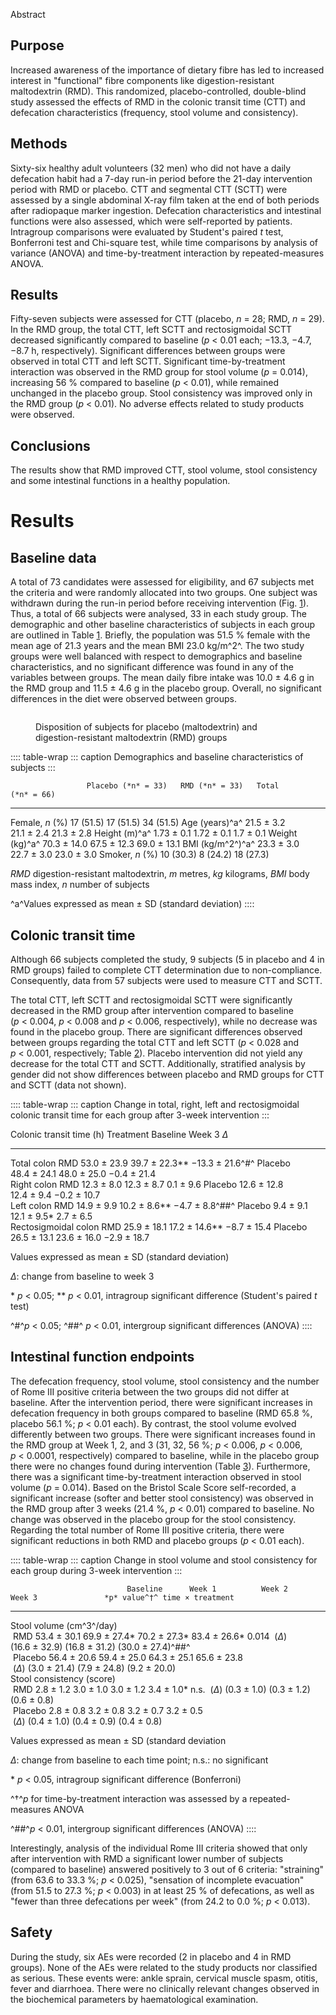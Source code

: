 Abstract

## Purpose

Increased awareness of the importance of dietary fibre has led to
increased interest in "functional" fibre components like
digestion-resistant maltodextrin (RMD). This randomized,
placebo-controlled, double-blind study assessed the effects of RMD in
the colonic transit time (CTT) and defecation characteristics
(frequency, stool volume and consistency).

## Methods

Sixty-six healthy adult volunteers (32 men) who did not have a daily
defecation habit had a 7-day run-in period before the 21-day
intervention period with RMD or placebo. CTT and segmental CTT (SCTT)
were assessed by a single abdominal X-ray film taken at the end of both
periods after radiopaque marker ingestion. Defecation characteristics
and intestinal functions were also assessed, which were self-reported by
patients. Intragroup comparisons were evaluated by Student's paired *t*
test, Bonferroni test and Chi-square test, while time comparisons by
analysis of variance (ANOVA) and time-by-treatment interaction by
repeated-measures ANOVA.

## Results

Fifty-seven subjects were assessed for CTT (placebo, *n* = 28; RMD,
*n* = 29). In the RMD group, the total CTT, left SCTT and rectosigmoidal
SCTT decreased significantly compared to baseline (*p* \< 0.01 each;
−13.3, −4.7, −8.7 h, respectively). Significant differences between
groups were observed in total CTT and left SCTT. Significant
time-by-treatment interaction was observed in the RMD group for stool
volume (*p* = 0.014), increasing 56 % compared to baseline
(*p* \< 0.01), while remained unchanged in the placebo group. Stool
consistency was improved only in the RMD group (*p* \< 0.01). No adverse
effects related to study products were observed.

## Conclusions

The results show that RMD improved CTT, stool volume, stool consistency
and some intestinal functions in a healthy population.

# Results

## Baseline data

A total of 73 candidates were assessed for eligibility, and 67 subjects
met the criteria and were randomly allocated into two groups. One
subject was withdrawn during the run-in period before receiving
intervention (Fig. [1](#)). Thus, a total of 66 subjects were analysed,
33 in each study group. The demographic and other baseline
characteristics of subjects in each group are outlined in Table [1](#).
Briefly, the population was 51.5 % female with the mean age of
21.3 years and the mean BMI 23.0 kg/m^2^. The two study groups were well
balanced with respect to demographics and baseline characteristics, and
no significant difference was found in any of the variables between
groups. The mean daily fibre intake was 10.0 ± 4.6 g in the RMD group
and 11.5 ± 4.6 g in the placebo group. Overall, no significant
differences in the diet were observed between groups.

<figure>
<p><img src="" /></p>
<figcaption>Disposition of subjects for placebo (maltodextrin) and
digestion-resistant maltodextrin (RMD) groups</figcaption>
</figure>

:::: table-wrap
::: caption
Demographics and baseline characteristics of subjects
:::

                     Placebo (*n* = 33)   RMD (*n* = 33)   Total (*n* = 66)
  ------------------ -------------------- ---------------- ------------------
  Female, *n* (%)    17 (51.5)            17 (51.5)        34 (51.5)
  Age (years)^a^     21.5 ± 3.2           21.1 ± 2.4       21.3 ± 2.8
  Height (m)^a^      1.73 ± 0.1           1.72 ± 0.1       1.7 ± 0.1
  Weight (kg)^a^     70.3 ± 14.0          67.5 ± 12.3      69.0 ± 13.1
  BMI (kg/m^2^)^a^   23.3 ± 3.0           22.7 ± 3.0       23.0 ± 3.0
  Smoker, *n* (%)    10 (30.3)            8 (24.2)         18 (27.3)

*RMD* digestion-resistant maltodextrin, *m* metres, *kg* kilograms,
*BMI* body mass index, *n* number of subjects

^a^Values expressed as mean ± SD (standard deviation)
::::

## Colonic transit time

Although 66 subjects completed the study, 9 subjects (5 in placebo and 4
in RMD groups) failed to complete CTT determination due to
non-compliance. Consequently, data from 57 subjects were used to measure
CTT and SCTT.

The total CTT, left SCTT and rectosigmoidal SCTT were significantly
decreased in the RMD group after intervention compared to baseline
(*p* \< 0.004, *p* \< 0.008 and *p* \< 0.006, respectively), while no
decrease was found in the placebo group. There are significant
differences observed between groups regarding the total CTT and left
SCTT (*p* \< 0.028 and *p* \< 0.001, respectively; Table [2](#)).
Placebo intervention did not yield any decrease for the total CTT and
SCTT. Additionally, stratified analysis by gender did not show
differences between placebo and RMD groups for CTT and SCTT (data not
shown).

:::: table-wrap
::: caption
Change in total, right, left and rectosigmoidal colonic transit time for
each group after 3-week intervention
:::

  Colonic transit time (h)   Treatment     Baseline       Week 3            *Δ*
  -------------------------- ------------- -------------- ----------------- ------------------
  Total colon                RMD           53.0 ± 23.9    39.7 ± 22.3\*\*   −13.3 ± 21.6^\#^
  Placebo                    48.4 ± 24.1   48.0 ± 25.0    −0.4 ± 21.4       
  Right colon                RMD           12.3 ± 8.0     12.3 ± 8.7        0.1 ± 9.6
  Placebo                    12.6 ± 12.8   12.4 ± 9.4     −0.2 ± 10.7       
  Left colon                 RMD           14.9 ± 9.9     10.2 ± 8.6\*\*    −4.7 ± 8.8^\##^
  Placebo                    9.4 ± 9.1     12.1 ± 9.5\*   2.7 ± 6.5         
  Rectosigmoidal colon       RMD           25.9 ± 18.1    17.2 ± 14.6\*\*   −8.7 ± 15.4
  Placebo                    26.5 ± 13.1   23.6 ± 16.0    −2.9 ± 18.7       

Values expressed as mean ± SD (standard deviation)

*Δ*: change from baseline to week 3

\* *p* \< 0.05; \*\* *p* \< 0.01, intragroup significant difference
(Student's paired *t* test)

^\#^*p* \< 0.05; ^\##^ *p* \< 0.01, intergroup significant differences
(ANOVA)
::::

## Intestinal function endpoints

The defecation frequency, stool volume, stool consistency and the number
of Rome III positive criteria between the two groups did not differ at
baseline. After the intervention period, there were significant
increases in defecation frequency in both groups compared to baseline
(RMD 65.8 %, placebo 56.1 %; *p* \< 0.01 each). By contrast, the stool
volume evolved differently between two groups. There were significant
increases found in the RMD group at Week 1, 2, and 3 (31, 32, 56 %;
*p* \< 0.006, *p* \< 0.006, *p* \< 0.0001, respectively) compared to
baseline, while in the placebo group there were no changes found during
intervention (Table [3](#)). Furthermore, there was a significant
time-by-treatment interaction observed in stool volume (*p* = 0.014).
Based on the Bristol Scale Score self-recorded, a significant increase
(softer and better stool consistency) was observed in the RMD group
after 3 weeks (21.4 %, *p* \< 0.01) compared to baseline. No change was
observed in the placebo group for the stool consistency. Regarding the
total number of Rome III positive criteria, there were significant
reductions in both RMD and placebo groups (*p* \< 0.01 each).

:::: table-wrap
::: caption
Change in stool volume and stool consistency for each group during
3-week intervention
:::

                              Baseline      Week 1          Week 2          Week 3               *p* value^†^ time × treatment
  --------------------------- ------------- --------------- --------------- -------------------- -------------------------------
  Stool volume (cm^3^/day)                                                                       
   RMD                        53.4 ± 30.1   69.9 ± 27.4\*   70.2 ± 27.3\*   83.4 ± 26.6\*        0.014
   (*Δ*)                                    (16.6 ± 32.9)   (16.8 ± 31.2)   (30.0 ± 27.4)^\##^   
   Placebo                    56.4 ± 20.6   59.4 ± 25.0     64.3 ± 25.1     65.6 ± 23.8          
   (*Δ*)                                    (3.0 ± 21.4)    (7.9 ± 24.8)    (9.2 ± 20.0)         
  Stool consistency (score)                                                                      
   RMD                        2.8 ± 1.2     3.0 ± 1.0       3.0 ± 1.2       3.4 ± 1.0\*          n.s.
   (*Δ*)                                    (0.3 ± 1.0)     (0.3 ± 1.2)     (0.6 ± 0.8)          
   Placebo                    2.8 ± 0.8     3.2 ± 0.8       3.2 ± 0.7       3.2 ± 0.5            
   (*Δ*)                                    (0.4 ± 1.0)     (0.4 ± 0.9)     (0.4 ± 0.8)          

Values expressed as mean ± SD (standard deviation

*Δ*: change from baseline to each time point; n.s.: no significant

\* *p* \< 0.05, intragroup significant difference (Bonferroni)

^†^*p* for time-by-treatment interaction was assessed by a
repeated-measures ANOVA

^\##^*p* \< 0.01, intergroup significant differences (ANOVA)
::::

Interestingly, analysis of the individual Rome III criteria showed that
only after intervention with RMD a significant lower number of subjects
(compared to baseline) answered positively to 3 out of 6 criteria:
"straining" (from 63.6 to 33.3 %; *p* \< 0.025), "sensation of
incomplete evacuation" (from 51.5 to 27.3 %; *p* \< 0.003) in at least
25 % of defecations, as well as "fewer than three defecations per week"
(from 24.2 to 0.0 %; *p* \< 0.013).

## Safety

During the study, six AEs were recorded (2 in placebo and 4 in RMD
groups). None of the AEs were related to the study products nor
classified as serious. These events were: ankle sprain, cervical muscle
spasm, otitis, fever and diarrhoea. There were no clinically relevant
changes observed in the biochemical parameters by haematological
examination.
